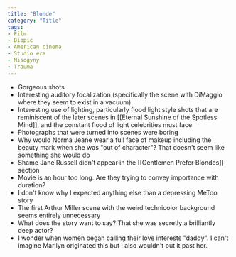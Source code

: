 ```yaml
---
title: "Blonde"
category: "Title"
tags:
- Film
- Biopic
- American cinema
- Studio era
- Misogyny
- Trauma
---
```

- Gorgeous shots
- Interesting auditory focalization (specifically the scene with DiMaggio where they seem to exist in a vacuum)
- Interesting use of lighting, particularly flood light style shots that are reminiscent of the later scenes in [[Eternal Sunshine of the Spotless Mind]], and the constant flood of light celebrities must face
- Photographs that were turned into scenes were boring
- Why would Norma Jeane wear a full face of makeup including the beauty mark when she was "out of character"? That doesn't seem like something she would do
- Shame Jane Russell didn't appear in the [[Gentlemen Prefer Blondes]] section
- Movie is an hour too long. Are they trying to convey importance with duration?
- I don't know why I expected anything else than a depressing MeToo story
- The first Arthur Miller scene with the weird technicolor background seems entirely unnecessary 
- What does the story want to say? That she was secretly a brilliantly deep actor?
- I wonder when women began calling their love interests "daddy". I can't imagine Marilyn originated this but I also wouldn't put it past her. 